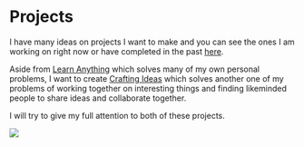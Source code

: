 # Projects

I have many ideas on projects I want to make and you can see the ones I am working on right now or have completed in the past [here](https://nikitavoloboev.xyz/projects/).

Aside from [Learn Anything](https://learn-anything.xyz/) which solves many of my own personal problems, I want to create [Crafting Ideas](https://github.com/nikitavoloboev/crafting-ideas) which solves another one of my problems of working together on interesting things and finding likeminded people to share ideas and collaborate together.

I will try to give my full attention to both of these projects. 

![](https://i.imgur.com/CXLG4IY.jpg)